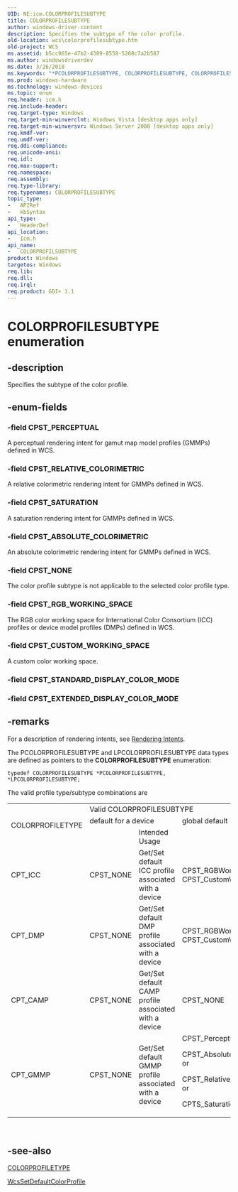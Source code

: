 ```yaml
---
UID: NE:icm.COLORPROFILESUBTYPE
title: COLORPROFILESUBTYPE
author: windows-driver-content
description: Specifies the subtype of the color profile.
old-location: wcs\colorprofilesubtype.htm
old-project: WCS
ms.assetid: b5cc965e-47b2-4309-8558-5208c7a2b587
ms.author: windowsdriverdev
ms.date: 3/26/2018
ms.keywords: "*PCOLORPROFILESUBTYPE, COLORPROFILESUBTYPE, COLORPROFILESUBTYPE PCOLORPROFILESUBTYPE, COLORPROFILESUBTYPE PCOLORPROFILESUBTYPE enumeration pointer [Windows Color System], COLORPROFILESUBTYPE enumeration [Windows Color System], COLORPROFILSUBTYPE, COLORPROFILSUBTYPE enumeration [Windows Color System], CPST_ABSOLUTE_COLORIMETRIC, CPST_CUSTOM_WORKING_SPACE, CPST_NONE, CPST_PERCEPTUAL, CPST_RELATIVE_COLORIMETRIC, CPST_RGB_WORKING_SPACE, CPST_SATURATION, LPCOLORPROFILESUBTYPE, LPCOLORPROFILESUBTYPE enumeration pointer [Windows Color System], icm/COLORPROFILESUBTYPE, icm/COLORPROFILESUBTYPE PCOLORPROFILESUBTYPE, icm/CPST_ABSOLUTE_COLORIMETRIC, icm/CPST_CUSTOM_WORKING_SPACE, icm/CPST_NONE, icm/CPST_PERCEPTUAL, icm/CPST_RELATIVE_COLORIMETRIC, icm/CPST_RGB_WORKING_SPACE, icm/CPST_SATURATION, icm/LPCOLORPROFILESUBTYPE, wcs.colorprofilesubtype"
ms.prod: windows-hardware
ms.technology: windows-devices
ms.topic: enum
req.header: icm.h
req.include-header: 
req.target-type: Windows
req.target-min-winverclnt: Windows Vista [desktop apps only]
req.target-min-winversvr: Windows Server 2008 [desktop apps only]
req.kmdf-ver: 
req.umdf-ver: 
req.ddi-compliance: 
req.unicode-ansi: 
req.idl: 
req.max-support: 
req.namespace: 
req.assembly: 
req.type-library: 
req.typenames: COLORPROFILESUBTYPE
topic_type:
-	APIRef
-	kbSyntax
api_type:
-	HeaderDef
api_location:
-	Icm.h
api_name:
-	COLORPROFILSUBTYPE
product: Windows
targetos: Windows
req.lib: 
req.dll: 
req.irql: 
req.product: GDI+ 1.1
---
```


# COLORPROFILESUBTYPE enumeration


## -description


Specifies the subtype of the color profile.


## -enum-fields




### -field CPST_PERCEPTUAL

A perceptual rendering intent for gamut map model profiles (GMMPs) defined in WCS.


### -field CPST_RELATIVE_COLORIMETRIC

A relative colorimetric rendering intent for GMMPs defined in WCS.


### -field CPST_SATURATION

A saturation rendering intent for GMMPs defined in WCS.


### -field CPST_ABSOLUTE_COLORIMETRIC

An absolute colorimetric rendering intent for GMMPs defined in WCS.


### -field CPST_NONE

The color profile subtype is not applicable to the selected color profile type.


### -field CPST_RGB_WORKING_SPACE

The RGB color working space for International Color Consortium (ICC) profiles or device model profiles (DMPs) defined in WCS.


### -field CPST_CUSTOM_WORKING_SPACE

A custom color working space.


### -field CPST_STANDARD_DISPLAY_COLOR_MODE


### -field CPST_EXTENDED_DISPLAY_COLOR_MODE




## -remarks



For a description of rendering intents, see <a href="https://msdn.microsoft.com/c980f3ea-daff-491a-a10a-03ba446d383e">Rendering Intents</a>.

The PCOLORPROFILESUBTYPE and LPCOLORPROFILESUBTYPE data types are defined as pointers to the <b>COLORPROFILESUBTYPE</b> enumeration:

<code>typedef COLORPROFILESUBTYPE *PCOLORPROFILESUBTYPE, *LPCOLORPROFILESUBTYPE;</code>

The valid profile type/subtype combinations are

<table>
<tr>
<td rowspan="3">
COLORPROFILETYPE

</td>
<td colspan="4">
Valid COLORPROFILESUBTYPE

</td>
<td rowspan="3">
Notes

</td>
</tr>
<tr>
<td colspan="2">
default for a device

</td>
<td colspan="2">
global default

</td>
</tr>
<tr>
<td>


</td>
<td>
Intended Usage

</td>
<td>


</td>
<td>
Intended Usage

</td>
</tr>
<tr>
<td>
CPT_ICC



</td>
<td>
CPST_NONE

</td>
<td>
Get/Set default ICC profile associated with a device

</td>
<td>
CPST_RGBWorkingSpace or CPST_CustomWorkingSpace

</td>
<td>
Get/Set ICC profile as global RGB or custom working space

</td>
<td>


</td>
</tr>
<tr>
<td>
CPT_DMP

</td>
<td>
CPST_NONE

</td>
<td>
Get/Set default DMP profile associated with a device

</td>
<td>
CPST_RGBWorkingSpace or CPST_CustomWorkingSpace

</td>
<td>
Get/Set DMP as global RGB or custom working space

</td>
<td>


</td>
</tr>
<tr>
<td>
CPT_CAMP

</td>
<td>
CPST_NONE

</td>
<td>
Get/Set default CAMP profile associated with a device

</td>
<td>
CPST_NONE

</td>
<td>
Get/Set CAMP profile as global color appearance profile

</td>
<td>


</td>
</tr>
<tr>
<td>
CPT_GMMP

</td>
<td>
CPST_NONE

</td>
<td>
Get/Set default GMMP profile associated with a device

</td>
<td>
CPST_Perceptual or

CPST_Absolute_colorimetric or

CPST_Relative_colorimetric or

CPTS_Saturation

</td>
<td>
Get/Set GMMP as global gamut map model profile for a specific rendering intent as described by that subtype to be used in CreateMultiProfileTransform API when resolving the rendering intent array in WCS transform.

</td>
<td>
COLORPROFILESUBTYPE Global default can be or?d with WCS_DEFAULT to set this GMMP as the global default for use in OpenColorProfile or WcsOpenColorProfile where GMMP is <b>NULL</b>.

</td>
</tr>
</table>
 




## -see-also




<a href="https://msdn.microsoft.com/library/windows/hardware/ff546018">COLORPROFILETYPE</a>



<a href="https://msdn.microsoft.com/library/windows/hardware/ff563739">WcsSetDefaultColorProfile</a>
 

 


